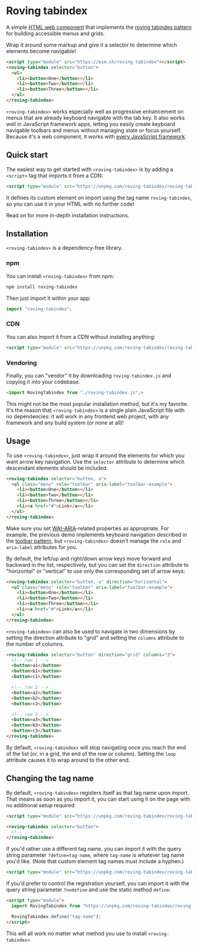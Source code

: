 # Roving tabindex

A simple [HTML web component](https://adactio.com/journal/20618) that implements the [roving tabindex pattern](https://www.w3.org/WAI/ARIA/apg/practices/keyboard-interface/#kbd_roving_tabindex) for building accessible menus and grids.

Wrap it around some markup and give it a selector to determine which elements become navigable!

```html
<script type="module" src="https://esm.sh/roving-tabindex"></script>
<roving-tabindex selector="button">
  <ul>
    <li><button>One</button></li>
    <li><button>Two</button></li>
    <li><button>Three</button></li>
  </ul>
</roving-tabindex>
```

`<roving-tabindex>` works especially well as progressive enhancement on menus that are already keyboard navigable with the tab key. It also works well in JavaScript framework apps, letting you easily create keyboard navigable toolbars and menus without managing state or focus yourself. Because it's a web component, it works with [every JavaScript framework](https://custom-elements-everywhere.com).

## Quick start

The easiest way to get started with `<roving-tabindex>` is by adding a `<script>` tag that imports it from a CDN:

```html
<script type="module" src="https://unpkg.com/roving-tabindex/roving-tabindex.js"></script>
```

It defines its custom element on import using the tag name `roving-tabindex`, so you can use it in your HTML with no further code!

Read on for more in-depth installation instructions.

## Installation

`<roving-tabindex>` is a dependency-free library.

### npm

You can install `<roving-tabindex>` from npm:

```sh
npm install roving-tabindex
```

Then just import it within your app:

```js
import "roving-tabindex";
```

### CDN

You can also import it from a CDN without installing anything:

```html
<script type="module" src="https://unpkg.com/roving-tabindex/roving-tabindex.js"></script>
```

### Vendoring

Finally, you can "vendor" it by downloading `roving-tabindex.js` and copying it into your codebase.

```js
<import RovingTabindex from "./roving-tabindex.js";>
```

This might not be the most popular installation method, but it's my favorite. It's the reason that `<roving-tabindex>` is a single plain JavaScript file with no dependencies: it will work in any frontend web project, with any framework and any build system (or none at all)!

## Usage

To use `<roving-tabindex>`, just wrap it around the elements for which you want arrow key navigation. Use the `selector` attribute to determine which descendant elements should be included.

```html
<roving-tabindex selector="button, a">
  <ul class="menu" role="toolbar" aria-label="toolbar-example">
    <li><button>One</button></li>
    <li><button>Two</button></li>
    <li><button>Three</button></li>
    <li><a href="#">Link</a></li>
  </ul>
</roving-tabindex>
```

Make sure you set [WAI-ARIA](https://www.w3.org/WAI/standards-guidelines/aria/)-related properties as appropriate. For example, the previous demo implements keyboard navigation described in the [toolbar pattern](https://www.w3.org/WAI/ARIA/apg/patterns/toolbar/), but `<roving-tabindex>` doesn't manage the `role` and `aria-label` attributes for you.

By default, the left/up and right/down arrow keys move forward and backward in the list, respectively, but you can set the `direction` attribute to "horizontal" or "vertical" to use only the corresponding set of arrow keys:

```html
<roving-tabindex selector="button, a" direction="horizontal">
  <ul class="menu" role="toolbar" aria-label="toolbar-example">
    <li><button>One</button></li>
    <li><button>Two</button></li>
    <li><button>Three</button></li>
    <li><a href="#">Link</a></li>
  </ul>
</roving-tabindex>
```

`<roving-tabindex>` can also be used to navigate in two dimensions by setting the direction attribute to "grid" and setting the `columns` attribute to the number of columns.

```html
<roving-tabindex selector="button" direction="grid" columns="3">
  <!-- row 1 -->
  <button>a1</button>
  <button>b1</button>
  <button>c1</button>

  <!-- row 2 -->
  <button>a2</button>
  <button>b2</button>
  <button>c2</button>

  <!-- row 3 -->
  <button>a3</button>
  <button>b3</button>
  <button>c3</button>
</roving-tabindex>
```

By default, `<roving-tabindex>` will stop navigating once you reach the end of the list (or, in a grid, the end of the row or column). Setting the `loop` attribute causes it to wrap around to the other end.

## Changing the tag name

By default, `<roving-tabindex>` registers itself as that tag name upon import. That means as soon as you import it, you can start using it on the page with no additional setup required:

```html
<script type="module" src="https://unpkg.com/roving-tabindex/roving-tabindex.js"></script>

<roving-tabindex selector="button">
  <!-- ... -->
</roving-tabindex>
````

If you'd rather use a different tag name, you can import it with the query string parameter `?define=tag-name`, where `tag-name` is whatever tag name you'd like. (Note that custom element tag names must include a hyphen.)

```html
<script type="module" src="https://unpkg.com/roving-tabindex/roving-tabindex.js?define=tag-name"></script>
````

If you'd prefer to control the registration yourself, you can import it with the query string parameter `?nodefine` and use the static method `define`:

```html
<script type="module">
  import RovingTabindex from "https://unpkg.com/roving-tabindex/roving-tabindex.js?nodefine";

  RovingTabindex.define("tag-name");
</script>
```

This will all work no matter what method you use to install `<roving-tabindex>`.
